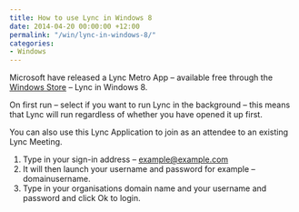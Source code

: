 ```yaml
---
title: How to use Lync in Windows 8
date: 2014-04-20 00:00:00 +12:00
permalink: "/win/lync-in-windows-8/"
categories:
- Windows
---
```


Microsoft have released a Lync Metro App &#8211; available free through the <a title="Microsoft Store - Lync" href="http://apps.microsoft.com/windows/en-nz/app/lync/ba4b9485-8712-41ff-a9ea-6243a3e07682" target="_blank">Windows Store</a> &#8211; Lync in Windows 8.

On first run &#8211; select if you want to run Lync in the background &#8211; this means that Lync will run regardless of whether you have opened it up first.

You can also use this Lync Application to join as an attendee to an existing Lync Meeting.

  1. Type in your sign-in address &#8211; example@example.com
  2. It will then launch your username and password for example &#8211; domainusername.
  3. Type in your organisations domain name and your username and password and click Ok to login.

